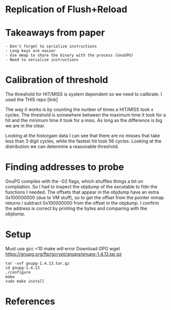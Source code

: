 # Replication of Flush+Reload

# Takeaways from paper
    - Don't forget to serialize instructions
    - Long keys are easier
    - Use mmap to share the binary with the process (GnuGPG)
    - Need to serialize instructions


# Calibration of threshold

The threshold for HIT/MISS is system dependent so we need to calibrate. I used the THIS repo [link]

The way it works is by counting the nunber of times a HIT/MISS took x cycles. The threshold is somewhere between the maximum time it took for a hit and the minimum time it took for a miss. As long as the difference is big we are in the clear.

Looking at the historgam data I can see that there are no misses that take less than 3 digit cycles, while the fastest hit took 56 cycles. Looking at the distribution we can determine a reasonable threshold.

# Finding addresses to probe
GnuPG compiles with the -02 flags, which shuffles things a bit on compilation. So I had to inspect the objdump of the excutable to fidn the functions I needed. The offsets that appear in the objdump have an extra 0x100000000 (due to VM stuff), so to get the offset from the pointer mmap returns I subtract 0x100000000 from the offset in the objdump. I confirm the address is correct by printing the bytes and comparing with the objdump. 


# Setup
Must use gcc <10 make will error
Download GPG
    wget https://gnupg.org/ftp/gcrypt/gnupg/gnupg-1.4.13.tar.gz
    
    tar -xvf gnupg-1.4.13.tar.gz
    cd gnupg-1.4.13
    ./configure
    make
    sudo make install

# References

